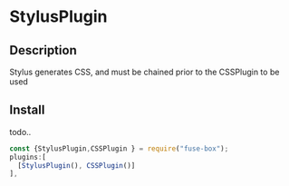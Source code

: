 # StylusPlugin

## Description
Stylus generates CSS, and must be chained prior to the CSSPlugin to be used

## Install

todo..


```js
const {StylusPlugin,CSSPlugin } = require("fuse-box");
plugins:[
  [StylusPlugin(), CSSPlugin()]
],
```
